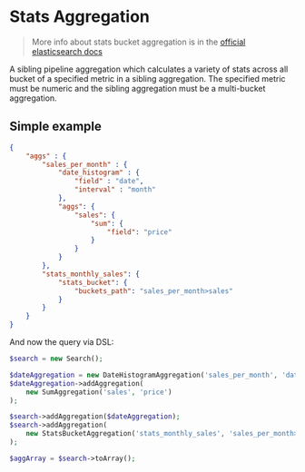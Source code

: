 # Stats Aggregation

> More info about stats bucket aggregation is in the [official elasticsearch docs][1]

A sibling pipeline aggregation which calculates a variety of stats across all bucket of 
a specified metric in a sibling aggregation. The specified metric must be numeric and the 
sibling aggregation must be a multi-bucket aggregation.

## Simple example

```JSON
{
    "aggs" : {
        "sales_per_month" : {
            "date_histogram" : {
                "field" : "date",
                "interval" : "month"
            },
            "aggs": {
                "sales": {
                    "sum": {
                        "field": "price"
                    }
                }
            }
        },
        "stats_monthly_sales": {
            "stats_bucket": {
                "buckets_path": "sales_per_month>sales" 
            }
        }
    }
}
```

And now the query via DSL:

```php
$search = new Search();

$dateAggregation = new DateHistogramAggregation('sales_per_month', 'date', 'month');
$dateAggregation->addAggregation(
    new SumAggregation('sales', 'price')
);

$search->addAggregation($dateAggregation);
$search->addAggregation(
    new StatsBucketAggregation('stats_monthly_sales', 'sales_per_month>sales')
);

$aggArray = $search->toArray();
```

[1]: https://www.elastic.co/guide/en/elasticsearch/reference/current/search-aggregations-pipeline-stats-bucket-aggregation.html